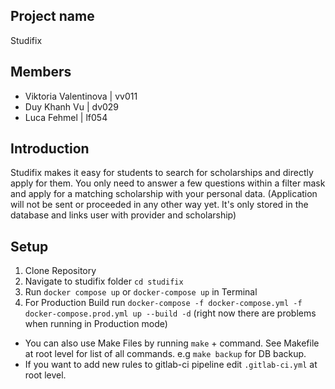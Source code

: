 ## Project name
Studifix

## Members
- Viktoria Valentinova | vv011
- Duy Khanh Vu | dv029
- Luca Fehmel | lf054

## Introduction
Studifix makes it easy for students to search for scholarships and directly apply for them. You only need to answer a few questions within a filter mask and apply for a matching scholarship with your personal data. (Application will not be sent or proceeded in any other way yet. It's only stored in the database and links user with provider and scholarship) 

## Setup 
1. Clone Repository
2. Navigate to studifix folder `cd studifix`
3. Run `docker compose up` or `docker-compose up` in Terminal
4. For Production Build run `docker-compose -f docker-compose.yml -f docker-compose.prod.yml up --build -d` (right now there are problems when running in Production mode)

- You can also use Make Files by running `make` + command. See Makefile at root level for list of all commands. e.g `make backup` for DB backup.
- If you want to add new rules to gitlab-ci pipeline edit `.gitlab-ci.yml` at root level.
